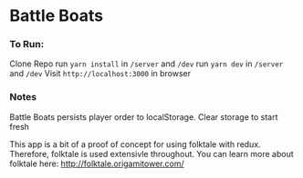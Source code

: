 # Battle Boats
### To Run:
Clone Repo
run `yarn install` in `/server` and `/dev`
run `yarn dev` in `/server` and `/dev`
Visit `http://localhost:3000` in browser

### Notes
Battle Boats persists player order to localStorage. Clear storage to start fresh

This app is a bit of a proof of concept for using folktale with redux. Therefore, folktale is used extensivle throughout. You can learn more about folktale here: http://folktale.origamitower.com/
